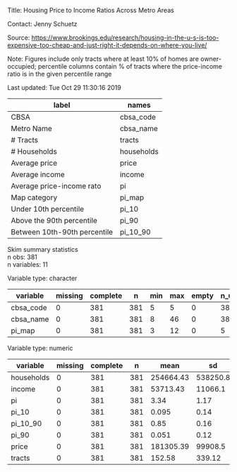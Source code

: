 
Title:  Housing Price to Income Ratios Across Metro Areas  

Contact:  Jenny Schuetz  

Source:  https://www.brookings.edu/research/housing-in-the-u-s-is-too-expensive-too-cheap-and-just-right-it-depends-on-where-you-live/  

Note:  Figures include only tracts where at least 10% of homes are owner-occupied;
 percentile columns contain % of tracts where the price-income ratio is in the given percentile range  

Last updated:  Tue Oct 29 11:30:16 2019 



|            label             |   names    |
|------------------------------|------------|
|             CBSA             | cbsa_code  |
|          Metro Name          | cbsa_name  |
|           # Tracts           |   tracts   |
|         # Households         | households |
|        Average price         |   price    |
|        Average income        |   income   |
|  Average price-income rato   |     pi     |
|         Map category         |   pi_map   |
|    Under 10th percentile     |   pi_10    |
|  Above the 90th percentile   |   pi_90    |
| Between 10th-90th percentile |  pi_10_90  |


Skim summary statistics  
 n obs: 381    
 n variables: 11    

Variable type: character

| variable  | missing | complete |  n  | min | max | empty | n_unique |
|-----------|---------|----------|-----|-----|-----|-------|----------|
| cbsa_code |    0    |   381    | 381 |  5  |  5  |   0   |   381    |
| cbsa_name |    0    |   381    | 381 |  8  | 46  |   0   |   381    |
|  pi_map   |    0    |   381    | 381 |  3  | 12  |   0   |    5     |

Variable type: numeric

|  variable  | missing | complete |  n  |   mean    |    sd    |  p0   |  p25   |  p50   |  p75   |  p100   |
|------------|---------|----------|-----|-----------|----------|-------|--------|--------|--------|---------|
| households |    0    |   381    | 381 | 254664.43 | 538250.8 | 21802 | 52539  | 89955  | 211470 | 6300000 |
|   income   |    0    |   381    | 381 | 53713.43  | 11066.1  | 33560 | 46359  | 51667  | 58533  | 106472  |
|     pi     |    0    |   381    | 381 |   3.34    |   1.17   | 1.68  |  2.59  |  3.07  |  3.71  |  8.56   |
|   pi_10    |    0    |   381    | 381 |   0.095   |   0.14   |   0   |   0    |  0.03  |  0.13  |  0.92   |
|  pi_10_90  |    0    |   381    | 381 |   0.85    |   0.16   | 0.08  |  0.79  |  0.9   |  0.96  |    1    |
|   pi_90    |    0    |   381    | 381 |   0.051   |   0.12   |   0   |   0    |  0.01  |  0.04  |  0.87   |
|   price    |    0    |   381    | 381 | 181305.39 | 99908.5  | 73779 | 121820 | 156300 | 205731 |  8e+05  |
|   tracts   |    0    |   381    | 381 |  152.58   |  339.12  |  12   |   30   |   51   |  120   |  4153   |
